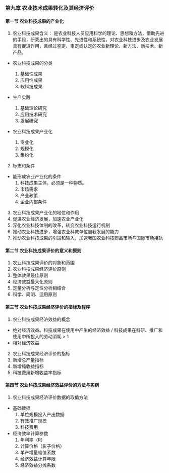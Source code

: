 ### 第九章 农业技术成果转化及其经济评价
#### 第一节 农业科技成果的产业化
1. 农业科技成果含义：
  是农业科技人员应用科学的理论、思想和方法，借助先进的手段，研究出的具有科学性、先进性和系统性，对农业科技进步及农业发展具有促进作用，且经过鉴定、审定或认定的农业新理论、新方法、新技术、新产品。
  * 农业科技成果的分类
    1. 基础性成果
    2. 应用性成果
    3. 软科技成果

  * 生产实践
    1. 基础理论研究
    2. 应用技术研究
    3. 发展研究

  * 农业科技成果产业化
    1. 专业化
    2. 规模化
    3. 集约化

2. 标志和条件
  * 能形成农业产业化的条件
    1. 科技成果主体。必须是一种物质。
    2. 市场需求
    3. 产业政策
    4. 企业内部条件
3. 农业科技成果产业化的地位和作用
  1. 促进农业经济发展，加速农业产业化
  2. 深化农业科技体制的改革，转变农业科技运行机制
  3. 推动农业科技进步，增强农业科教单位自我发展的能力
  4. 推动农业科技成果的引进和输入，加速我国农业科技商品市场与国际市场接轨

#### 第二节 农业科技成果评价的意义和原则
1. 农业科技成果评价的对象和范围
2. 农业科技成果经济评价原则
  1. 整体效果最佳原则
  2. 经济效益最大化原则
  3. 定量分析与定性分析相结合
  4. 科学、简明、适用原则

#### 第三节 农业科技成果经济评价的指标及程序
1. 农业科技成果经济效益的概念
  * 绝对经济效益。科技成果在使用中产生的经济效益 / 科技成果在科研、推广和使用中所投入的劳动消耗 > 1
  * 相对经济效益

2. 农业科技成果经济评价的指标
  1. 新增总产量指标
  2. 新增纯收益指标
  3. 科技费用新增收益率指标

#### 第四节 农业科技成果经济效益评价的方法与实例
1. 农业科技成果经济评价数据的取值方法
  * 基础数据
    1. 单位规模投入产出数据
    2. 有效推广规模
    3. 科技费用
  * 经济效率计算参数
    1. 年利率（R）
    2. 计算价格（影子价格）
    3. 单产增量缩值系数
    4. 经济效益计算年限
    5. 经济效益分摊系数